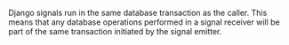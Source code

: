  Django signals run in the same database transaction as the caller. This means that any database operations performed in a signal receiver will be part of the same transaction initiated by the signal emitter.
